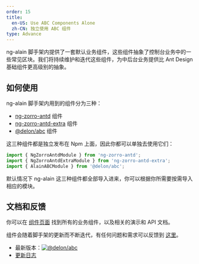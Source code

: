 ```yaml
---
order: 15
title:
  en-US: Use ABC Components Alone
  zh-CN: 独立使用 ABC 组件
type: Advance
---
```


ng-alain 脚手架内提供了一套默认业务组件，这些组件抽象了控制台业务中的一些常见区块。我们将持续维护和迭代这些组件，为中后台业务提供比 Ant Design 基础组件更高级别的抽象。

## 如何使用

ng-alain 脚手架内用到的组件分为三种：

- [ng-zorro-antd](https://ng-zorro.github.io) 组件
- [ng-zorro-antd-extra](https://cipchk.github.io/ng-zorro-antd-extra/#/) 组件
- [@delon/abc](/components) 组件

这三种组件都是独立发布在 Npm 上面，因此你都可以单独去使用它们：

```ts
import { NgZorroAntdModule } from 'ng-zorro-antd';
import { NgZorroAntdExtraModule } from 'ng-zorro-antd-extra';
import { AlainABCModule } from '@delon/abc';
```

默认情况下 ng-alain 这三种组件都全部导入进来，你可以根据你所需要按需导入相应的模块。

## 文档和反馈

你可以在 [组件页面](/components) 找到所有的业务组件，以及相关的演示和 API 文档。

组件会随着脚手架的更新而不断迭代，有任何问题和需求可以反馈到 [这里](https://github.com/cipchk/ng-alain/issues)。

- 最新版本：[![@delon/abc](https://img.shields.io/npm/v/@delon/abc.svg?style=flat-square)](https://www.npmjs.com/package/@delon/abc)
- [更新日志](https://github.com/cipchk/ng-alain/releases)
